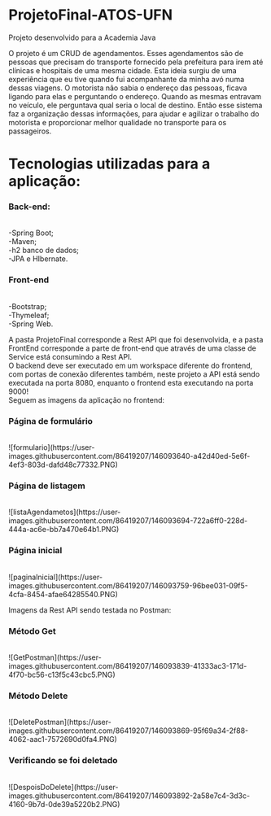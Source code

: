 # ProjetoFinal-ATOS-UFN
Projeto desenvolvido para a Academia Java

O projeto é um CRUD de agendamentos. Esses agendamentos são de pessoas que precisam do transporte fornecido pela prefeitura para irem até clínicas e hospitais de uma mesma cidade. Esta ideia surgiu de uma experiência que eu tive quando fui acompanhante da minha avó numa dessas viagens. O motorista não sabia o endereço das pessoas, ficava ligando para elas e perguntando o endereço. Quando as mesmas entravam no veículo, ele perguntava qual seria o local de destino. Então esse sistema faz a organização dessas informações, para ajudar e agilizar o trabalho do motorista e proporcionar melhor qualidade no transporte para os passageiros.

# Tecnologias utilizadas para a aplicação:
<h3>Back-end:</h3><br>
-Spring Boot;<br>
-Maven;<br>
-h2 banco de dados;<br>
-JPA e HIbernate.<br>

<h3>Front-end</h3><br>
-Bootstrap;<br>
-Thymeleaf;<br>
-Spring Web.<br>

A pasta ProjetoFinal corresponde a Rest API que foi desenvolvida, e a pasta FrontEnd corresponde a parte de front-end que através de uma classe de Service está consumindo a Rest API.
<br>
O backend deve ser executado em um workspace diferente do frontend, com portas de conexão diferentes também, neste projeto a API está sendo executada na porta 8080, enquanto o frontend esta executando na porta 9000!
<br>
Seguem as imagens da aplicação no frontend:

<h3>Página de formulário</h3><br>
![formulario](https://user-images.githubusercontent.com/86419207/146093640-a42d40ed-5e6f-4ef3-803d-dafd48c77332.PNG)<br>
<h3>Página de listagem</h3><br>
![listaAgendametos](https://user-images.githubusercontent.com/86419207/146093694-722a6ff0-228d-444a-ac6e-bb7a470e64b1.PNG)<br>
<h3>Página inicial</h3><br>
![paginaInicial](https://user-images.githubusercontent.com/86419207/146093759-96bee031-09f5-4cfa-8454-afae64285540.PNG)<br>

Imagens da Rest API sendo testada no Postman:

<h3>Método Get</h3><br>
![GetPostman](https://user-images.githubusercontent.com/86419207/146093839-41333ac3-171d-4f70-bc56-c13f5c43cbc5.PNG)<br>
<h3>Método Delete</h3><br>
![DeletePostman](https://user-images.githubusercontent.com/86419207/146093869-95f69a34-2f88-4062-aac1-7572690d0fa4.PNG)<br>
<h3>Verificando se foi deletado</h3><br>
![DespoisDoDelete](https://user-images.githubusercontent.com/86419207/146093892-2a58e7c4-3d3c-4160-9b7d-0de39a5220b2.PNG)



